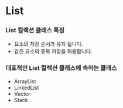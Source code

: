 # List

### List 컬렉션 클래스 특징   
- 요소의 저장 순서가 유지 됩니다.
- 같은 요소의 중복 저장을 허용합니다.

### 대표적인 List 컬렉션 클래스에 속하는 클래스
- ArrayList<E>   
- LinkedList<E>
- Vector<E>
- Stack<E>
